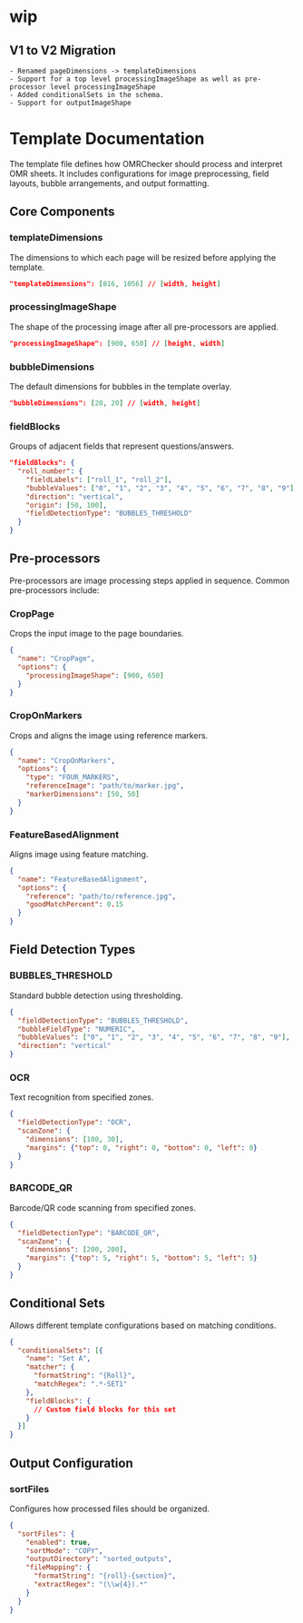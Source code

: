 # wip

## V1 to V2 Migration
    - Renamed pageDimensions -> templateDimensions
    - Support for a top level processingImageShape as well as pre-processor level processingImageShape
    - Added conditionalSets in the schema.
    - Support for outputImageShape

<!-- - TODO: add Links to Readmes inside individual samples -->

# Template Documentation

The template file defines how OMRChecker should process and interpret OMR sheets. It includes configurations for image preprocessing, field layouts, bubble arrangements, and output formatting.

## Core Components

### templateDimensions
The dimensions to which each page will be resized before applying the template.
```json
"templateDimensions": [816, 1056] // [width, height]
```

### processingImageShape
The shape of the processing image after all pre-processors are applied.
```json
"processingImageShape": [900, 650] // [height, width]
```

### bubbleDimensions
The default dimensions for bubbles in the template overlay.
```json
"bubbleDimensions": [20, 20] // [width, height]
```

### fieldBlocks
Groups of adjacent fields that represent questions/answers.
```json
"fieldBlocks": {
  "roll_number": {
    "fieldLabels": ["roll_1", "roll_2"],
    "bubbleValues": ["0", "1", "2", "3", "4", "5", "6", "7", "8", "9"],
    "direction": "vertical",
    "origin": [50, 100],
    "fieldDetectionType": "BUBBLES_THRESHOLD"
  }
}
```

## Pre-processors

Pre-processors are image processing steps applied in sequence. Common pre-processors include:

### CropPage
Crops the input image to the page boundaries.
```json
{
  "name": "CropPage",
  "options": {
    "processingImageShape": [900, 650]
  }
}
```

### CropOnMarkers
Crops and aligns the image using reference markers.
```json
{
  "name": "CropOnMarkers",
  "options": {
    "type": "FOUR_MARKERS",
    "referenceImage": "path/to/marker.jpg",
    "markerDimensions": [50, 50]
  }
}
```

### FeatureBasedAlignment
Aligns image using feature matching.
```json
{
  "name": "FeatureBasedAlignment",
  "options": {
    "reference": "path/to/reference.jpg",
    "goodMatchPercent": 0.15
  }
}
```

## Field Detection Types

### BUBBLES_THRESHOLD
Standard bubble detection using thresholding.
```json
{
  "fieldDetectionType": "BUBBLES_THRESHOLD",
  "bubbleFieldType": "NUMERIC",
  "bubbleValues": ["0", "1", "2", "3", "4", "5", "6", "7", "8", "9"],
  "direction": "vertical"
}
```

### OCR
Text recognition from specified zones.
```json
{
  "fieldDetectionType": "OCR",
  "scanZone": {
    "dimensions": [100, 30],
    "margins": {"top": 0, "right": 0, "bottom": 0, "left": 0}
  }
}
```

### BARCODE_QR
Barcode/QR code scanning from specified zones.
```json
{
  "fieldDetectionType": "BARCODE_QR",
  "scanZone": {
    "dimensions": [200, 200],
    "margins": {"top": 5, "right": 5, "bottom": 5, "left": 5}
  }
}
```

## Conditional Sets

Allows different template configurations based on matching conditions.
```json
{
  "conditionalSets": [{
    "name": "Set A",
    "matcher": {
      "formatString": "{Roll}",
      "matchRegex": ".*-SET1"
    },
    "fieldBlocks": {
      // Custom field blocks for this set
    }
  }]
}
```

## Output Configuration

### sortFiles
Configures how processed files should be organized.
```json
{
  "sortFiles": {
    "enabled": true,
    "sortMode": "COPY",
    "outputDirectory": "sorted_outputs",
    "fileMapping": {
      "formatString": "{roll}-{section}",
      "extractRegex": "(\\w{4}).*"
    }
  }
}
```
